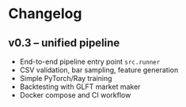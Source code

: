 # Changelog

## v0.3 – unified pipeline
- End-to-end pipeline entry point `src.runner`
- CSV validation, bar sampling, feature generation
- Simple PyTorch/Ray training
- Backtesting with GLFT market maker
- Docker compose and CI workflow
